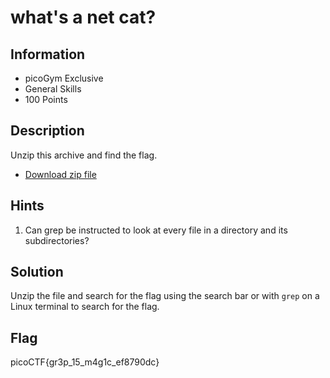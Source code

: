 # what's a net cat?

## Information

- picoGym Exclusive
- General Skills
- 100 Points

## Description

Unzip this archive and find the flag.

- [Download zip file](https://artifacts.picoctf.net/c/503/big-zip-files.zip)

## Hints

1. Can grep be instructed to look at every file in a directory and its subdirectories?

## Solution

Unzip the file and search for the flag using the search bar or with `grep` on a Linux terminal to search for the flag.

## Flag

picoCTF{gr3p_15_m4g1c_ef8790dc}
